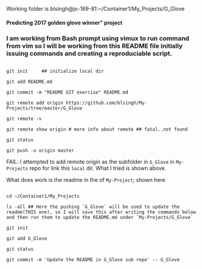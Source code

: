Working folder is blsingh@js-169-81:~/Container1/My_Projects/G_Glove

#### Predicting 2017 golden glove winner" project

### I am working from Bash prompt using vimux to run command from vim so I will be working from this README file initially issuing commands and creating a reproduciable script.

```

git init	 ## initialize local dir

git add README.md

git commit -m "README GIT exercise" README.md

git remote add origin https://github.com/blsingh/My-Projects/tree/master/G_Glove

git remote -v

git remote show origin # more info about remote ## fatal..not found

git status

git push -u origin master

```
FAIL: I attempted to add remote origin as the subfolder in `G_Glove` in `My-Projects` repo for link this `local` dir.  What I tried is shown above.

What does work is the readme in the of `My-Project`; shown here

```

cd ~/Container1/My_Projects

ls -all ## Here the pushing `G_Glove` will be used to update the readme(THIS one), so I will save this after writing the commands below and then run them to update the README.md under `My-Projects/G_Glove`

git init

git add G_Glove

git status

git commit -m 'Update the README in G_Glove sub repo' -- G_Glove





